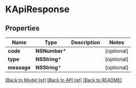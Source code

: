 # KApiResponse

## Properties
Name | Type | Description | Notes
------------ | ------------- | ------------- | -------------
**code** | **NSNumber*** |  | [optional] 
**type** | **NSString*** |  | [optional] 
**message** | **NSString*** |  | [optional] 

[[Back to Model list]](../README.md#documentation-for-models) [[Back to API list]](../README.md#documentation-for-api-endpoints) [[Back to README]](../README.md)



